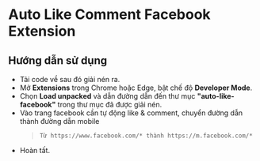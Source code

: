 # Auto Like Comment Facebook Extension
## Hướng dẫn sử dụng
- Tải code về sau đó giải nén ra.
- Mở **Extensions** trong Chrome hoặc Edge, bật chế độ **Developer Mode**.
- Chọn **Load unpacked** và dẫn đường dẫn đến thư mục **"auto-like-facebook"** trong thư mục đã được giải nén.
- Vào trang facebook cần tự động like & comment, chuyển đường dẫn thành đường dẫn mobile
  >```Từ https://www.facebook.com/* thành https://m.facebook.com/*```
- Hoàn tất.
